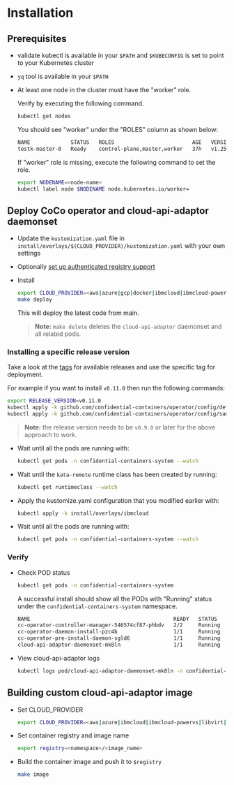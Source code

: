 # Installation

## Prerequisites

- validate kubectl is available in your `$PATH` and `$KUBECONFIG` is set to point to your Kubernetes cluster
- `yq` tool is available in your `$PATH`
- At least one node in the cluster must have the "worker" role.

  Verify by executing the following command.

  ```sh
  kubectl get nodes
  ```

  You should see "worker" under the "ROLES" column as shown below:
  
  ```sh
  NAME             STATUS   ROLES                         AGE   VERSION
  testk-master-0   Ready    control-plane,master,worker   37h   v1.25.0
  ```

  If "worker" role is missing, execute the following command to set the role.

  ```sh
  export NODENAME=<node-name>
  kubectl label node $NODENAME node.kubernetes.io/worker=
  ```

## Deploy CoCo operator and cloud-api-adaptor daemonset

- Update the `kustomization.yaml` file in `install/overlays/$(CLOUD_PROVIDER)/kustomization.yaml` with your own settings
- Optionally [set up authenticated registry support](../docs/registries-authentication.md)
- Install

  ```sh
  export CLOUD_PROVIDER=<aws|azure|gcp|docker|ibmcloud|ibmcloud-powervs|libvirt|vsphere>
  make deploy
  ```

  This will deploy the latest code from main.

  > **Note:** `make delete` deletes the `cloud-api-adaptor` daemonset and all related pods.

### Installing a specific release version

Take a look at the [tags](https://github.com/confidential-containers/operator/tags) for available releases
and use the specific tag for deployment.

For example if you want to install `v0.11.0` then run the following commands:

  ```sh
  export RELEASE_VERSION=v0.11.0
  kubectl apply -k github.com/confidential-containers/operator/config/default?ref=${RELEASE_VERSION}
  kubectl apply -k github.com/confidential-containers/operator/config/samples/ccruntime/peer-pods?ref=${RELEASE_VERSION}
  ```

> **Note:** the release version needs to be `v0.9.0` or later for the above approach to work.

- Wait until all the pods are running with:

  ```sh
  kubectl get pods -n confidential-containers-system --watch
  ```

- Wait until the `kata-remote` runtime class has been created by running:

  ```sh
  kubectl get runtimeclass --watch
  ```

- Apply the kustomize.yaml configuration that you modified earlier with:

  ```sh
  kubectl apply -k install/overlays/ibmcloud
  ```

- Wait until all the pods are running with:

  ```sh
  kubectl get pods -n confidential-containers-system --watch
  ```

### Verify

- Check POD status

  ```sh
  kubectl get pods -n confidential-containers-system
  ```

  A successful install should show all the PODs with "Running" status under the `confidential-containers-system`
  namespace.

  ```sh
  NAME                                              READY   STATUS    RESTARTS   AGE
  cc-operator-controller-manager-546574cf87-phbdv   2/2     Running   0          43m
  cc-operator-daemon-install-pzc4b                  1/1     Running   0          42m
  cc-operator-pre-install-daemon-sgld6              1/1     Running   0          42m
  cloud-api-adaptor-daemonset-mk8ln                 1/1     Running   0          37s
  ```

- View cloud-api-adaptor logs

  ```sh
  kubectl logs pod/cloud-api-adaptor-daemonset-mk8ln -n confidential-containers-system
  ```

## Building custom cloud-api-adaptor image

- Set CLOUD_PROVIDER
  
  ```sh
  export CLOUD_PROVIDER=<aws|azure|ibmcloud|ibmcloud-powervs|libvirt|vsphere>
  ```

- Set container registry and image name

  ```sh
  export registry=<namespace>/<image_name>
  ```

- Build the container image and push it to `$registry`

  ```sh
  make image
  ```
